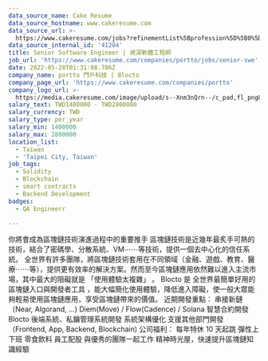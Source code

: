 ```yaml
---
data_source_name: Cake Resume
data_source_hostname: www.cakeresume.com
data_source_url: >-
  https://www.cakeresume.com/jobs?refinementList%5Bprofession%5D%5B0%5D=engineering_qa-engineer&refinementList%5Bsalary_currency%5D=TWD&range%5Bsalary_range%5D%5Bmin%5D=800096
data_source_internal_id: '41284'
title: Senior Software Engineer | 資深軟體工程師
job_url: 'https://www.cakeresume.com/companies/portto/jobs/senior-swe'
date: 2022-05-28T01:31:08.786Z
company_name: portto 門戶科技 | Blocto
company_page_url: 'https://www.cakeresume.com/companies/portto'
company_logo_url: >-
  https://media.cakeresume.com/image/upload/s--Xnm3nQrn--/c_pad,fl_png8,h_200,w_200/v1570006047/sq9mgfdvsvmprrzeakz2.png
salary_text: TWD1400000 - TWD2800000
salary_currency: TWD
salary_type: per_year
salary_min: 1400000
salary_max: 2800000
location_list:
  - Taiwan
  - 'Taipei City, Taiwan'
job_tags:
  - Solidity
  - Blockchain
  - smart contracts
  - Backend Development
badges:
  - QA Engineerr

---
```


你將會成為區塊鏈技術演進過程中的重要推手 區塊鏈技術是近幾年最炙手可熱的技術，結合了密碼學、分散系統、VM⋯⋯等技術，提供一個去中心化的信任系統。 全世界有許多團隊，將區塊鏈技術套用在不同領域（金融、遊戲、教育、醫療⋯⋯等），提供更有效率的解決方案。然而至今區塊鏈應用依然難以進入主流市場，其中最大的阻礙就是 「使用體驗太複雜」 。 Blocto 是 全世界最簡單好用的區塊鏈入口與開發者工具 ，能大幅簡化使用體驗，降低進入障礙，使一般大眾能夠輕易使用區塊鏈應用，享受區塊鏈帶來的價值。 近期開發重點： 串接新鏈（Near, Algorand, ...) Diem(Move) / Flow(Cadence) / Solana 智慧合約開發 Blocto 後端系統、私鑰管理系統開發 系統架構優化 支援其他部門開發（Frontend, App, Backend, Blockchain) 公司福利： 每年特休 10 天起跳 彈性上下班 零食飲料 員工配股 與優秀的團隊一起工作 精神時光屋，快速提升區塊鏈知識經驗